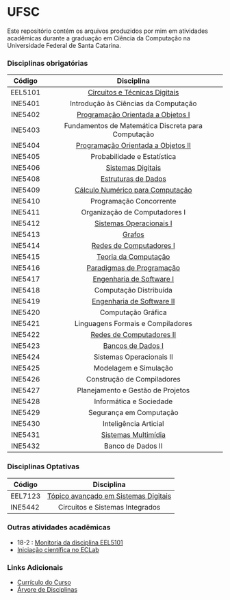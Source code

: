 # UFSC

Este repositório contém os arquivos produzidos por mim em atividades acadêmicas durante a graduação em Ciência da Computação na Universidade Federal de Santa Catarina.

### Disciplinas obrigatórias

| Código  | Disciplina                |
| :-----: | :-----------------------: |
| EEL5101 | [Circuitos e Técnicas Digitais](https://gitlab.com/phaquino/ufsc/-/tree/master/EEL5101) |
| INE5401 | Introdução às Ciências da Computação |
| INE5402 | [Programação Orientada a Objetos I](https://gitlab.com/phaquino/ufsc/-/tree/master/INE5402) |
| INE5403 | Fundamentos de Matemática Discreta para Computação |
| INE5404 | [Programação Orientada a Objetos II](https://gitlab.com/phaquino/ufsc/-/tree/master/INE5404) |
| INE5405 | Probabilidade e Estatística |
| INE5406 | [Sistemas Digitais](https://gitlab.com/phaquino/ufsc/-/tree/master/INE5406) |
| INE5408 | [Estruturas de Dados](https://gitlab.com/phaquino/ufsc/-/tree/master/INE5408) |
| INE5409 | [Cálculo Numérico para Computação](https://gitlab.com/phaquino/ufsc/-/tree/master/INE5409) |
| INE5410 | Programação Concorrente |
| INE5411 | Organização de Computadores I |
| INE5412 | [Sistemas Operacionais I](https://gitlab.com/phaquino/ufsc/-/tree/master/INE5412) |
| INE5413 | [Grafos](https://gitlab.com/phaquino/ufsc/-/tree/master/INE5413) |
| INE5414 | [Redes de Computadores I](https://gitlab.com/phaquino/ufsc/-/tree/master/INE5414) |
| INE5415 | [Teoria da Computação](https://gitlab.com/phaquino/ufsc/-/tree/master/INE5415) |
| INE5416 | [Paradigmas de Programação](https://gitlab.com/phaquino/ufsc/-/tree/master/INE5416) |
| INE5417 | [Engenharia de Software I](https://gitlab.com/phaquino/ufsc/-/tree/master/INE5417) |
| INE5418 | Computação Distribuída |
| INE5419 | [Engenharia de Software II](https://gitlab.com/phaquino/ufsc/-/tree/master/INE5419) |
| INE5420 | Computação Gráfica |
| INE5421 | Linguagens Formais e Compiladores |
| INE5422 | [Redes de Computadores II](https://gitlab.com/phaquino/ufsc/-/tree/master/INE5422) |
| INE5423 | [Bancos de Dados I](https://gitlab.com/phaquino/ufsc/-/tree/master/INE5423) |
| INE5424 | Sistemas Operacionais II |
| INE5425 | Modelagem e Simulação |
| INE5426 | Construção de Compiladores |
| INE5427 | Planejamento e Gestão de Projetos |
| INE5428 | Informática e Sociedade |
| INE5429 | Segurança em Computação |
| INE5430 | Inteligência Articial |
| INE5431 | [Sistemas Multimídia](https://gitlab.com/phaquino/ufsc/-/tree/master/INE5431) |
| INE5432 | Banco de Dados II |

### Disciplinas Optativas

| Código  | Disciplina                |
| ------  | :-----------------------: |
| EEL7123 | [Tópico avançado em Sistemas Digitais](https://gitlab.com/phaquino/ufsc/-/tree/master/EEL7123) |
| INE5442 | Circuitos e Sistemas Integrados |

### Outras atividades acadêmicas

+ 18-2 : [Monitoria da disciplina EEL5101](https://gitlab.com/phaquino/ufsc/-/tree/master/Monitoria%20EEL5101%20-%2018-2)
+ [Iniciação científica no ECLab]()

### Links Adicionais

+ [Currículo do Curso](http://cagr.sistemas.ufsc.br/relatorios/curriculoCurso?curso=208)
+ [Árvore de Disciplinas](https://github.com/CalicoUFSC/ufsc-cco-reformulado/blob/master/grafo-curricular.svg)
<!-- + [Livros de Referência](https://drive.google.com/drive/folders/1MeU7V2yRrvNLJ4ic_bKYzYOB8Z1vKOKM?usp=sharing)-->
